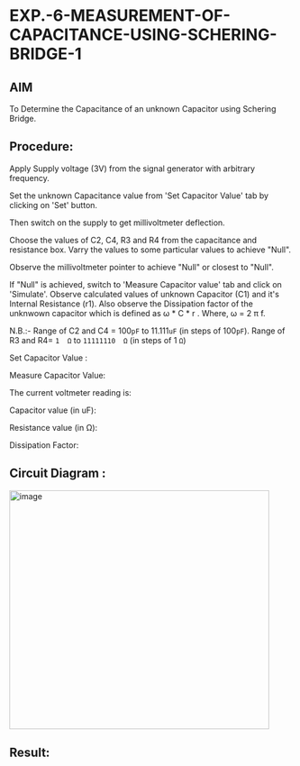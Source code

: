 # EXP.-6-MEASUREMENT-OF-CAPACITANCE-USING-SCHERING-BRIDGE-1

## AIM

To Determine the Capacitance of an unknown Capacitor using Schering Bridge.

## Procedure:

Apply Supply voltage (3V) from the signal generator with arbitrary   frequency.

Set the unknown Capacitance value from 'Set Capacitor Value' tab by clicking on 'Set' button.

Then switch on the supply to get millivoltmeter deflection.

Choose the values of   C2, C4, R3 and R4 from the capacitance and   resistance box. Varry the values to some particular values to achieve   "Null".

Observe the millivoltmeter pointer to achieve "Null" or closest to  "Null".

If "Null" is achieved, switch to 'Measure Capacitor value' tab and   click on 'Simulate'. Observe calculated values of unknown   Capacitor (C1) and it's Internal Resistance (r1). Also observe the   Dissipation factor of the unknwown capacitor which is defined as   ω * C * r .    Where, ω = 2 π f.

N.B.:-
Range of C2 and C4 = 100`pF` to 11.111`uF` (in steps of 100`pF`).
Range of R3 and R4= `1  Ω` to `11111110  Ω`  (in steps of 1 `Ω`)

Set Capacitor Value :

Measure Capacitor Value: 

The current voltmeter reading is: 

   Capacitor value (in uF):

   Resistance value (in Ω): 

   Dissipation Factor: 


  ## Circuit Diagram :
  <img width="461" height="424" alt="image" src="https://github.com/user-attachments/assets/9fb955cb-44e3-4b4d-a389-2f4628c50930" />


## Result: 
